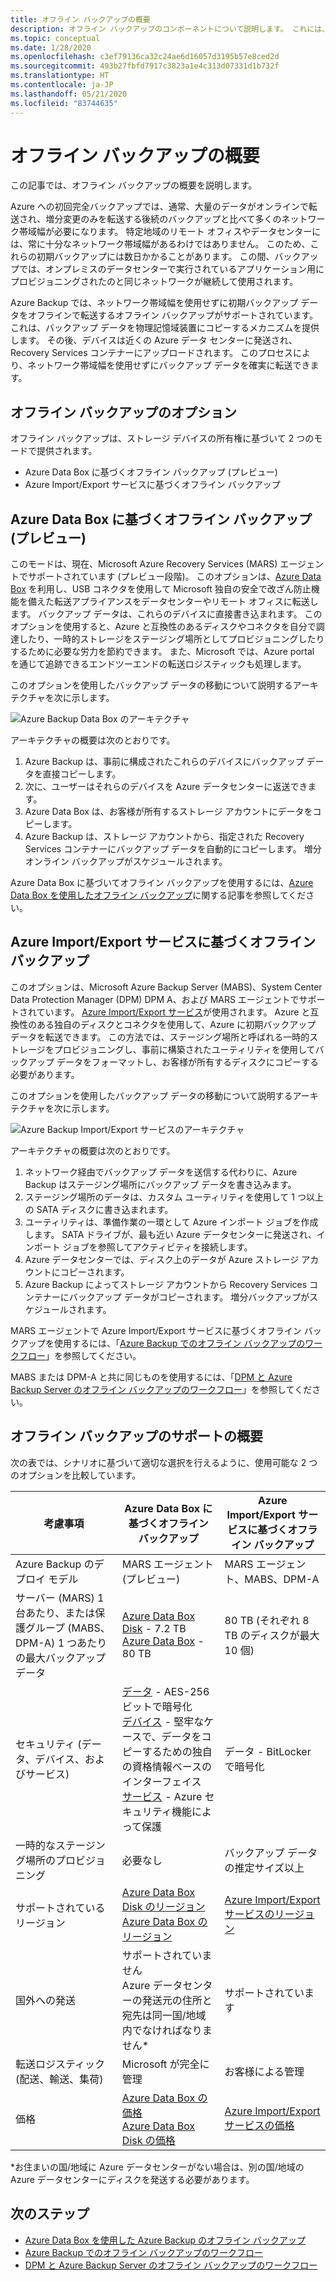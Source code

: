 ```yaml
---
title: オフライン バックアップの概要
description: オフライン バックアップのコンポーネントについて説明します。 これには、Azure Data Box に基づくオフライン バックアップと Azure Import/Export サービスに基づくオフライン バックアップが含まれます。
ms.topic: conceptual
ms.date: 1/28/2020
ms.openlocfilehash: c3ef79136ca32c24ae6d16057d3195b57e8ced2d
ms.sourcegitcommit: 493b27fbfd7917c3823a1e4c313d07331d1b732f
ms.translationtype: HT
ms.contentlocale: ja-JP
ms.lasthandoff: 05/21/2020
ms.locfileid: "83744635"
---
```

# <a name="overview-of-offline-backup"></a>オフライン バックアップの概要

この記事では、オフライン バックアップの概要を説明します。

Azure への初回完全バックアップでは、通常、大量のデータがオンラインで転送され、増分変更のみを転送する後続のバックアップと比べて多くのネットワーク帯域幅が必要になります。 特定地域のリモート オフィスやデータセンターには、常に十分なネットワーク帯域幅があるわけではありません。 このため、これらの初期バックアップには数日かかることがあります。 この間、バックアップでは、オンプレミスのデータセンターで実行されているアプリケーション用にプロビジョニングされたのと同じネットワークが継続して使用されます。

Azure Backup では、ネットワーク帯域幅を使用せずに初期バックアップ データをオフラインで転送するオフライン バックアップがサポートされています。 これは、バックアップ データを物理記憶域装置にコピーするメカニズムを提供します。 その後、デバイスは近くの Azure データ センターに発送され、Recovery Services コンテナーにアップロードされます。 このプロセスにより、ネットワーク帯域幅を使用せずにバックアップ データを確実に転送できます。

## <a name="offline-backup-options"></a>オフライン バックアップのオプション

オフライン バックアップは、ストレージ デバイスの所有権に基づいて 2 つのモードで提供されます。

- Azure Data Box に基づくオフライン バックアップ (プレビュー)
- Azure Import/Export サービスに基づくオフライン バックアップ

## <a name="offline-backup-based-on-azure-data-box-preview"></a>Azure Data Box に基づくオフライン バックアップ (プレビュー)

このモードは、現在、Microsoft Azure Recovery Services (MARS) エージェントでサポートされています (プレビュー段階)。 このオプションは、[Azure Data Box](https://azure.microsoft.com/services/databox/) を利用し、USB コネクタを使用して Microsoft 独自の安全で改ざん防止機能を備えた転送アプライアンスをデータセンターやリモート オフィスに転送します。 バックアップ データは、これらのデバイスに直接書き込まれます。 このオプションを使用すると、Azure と互換性のあるディスクやコネクタを自分で調達したり、一時的ストレージをステージング場所としてプロビジョニングしたりするために必要な労力を節約できます。 また、Microsoft では、Azure portal を通じて追跡できるエンドツーエンドの転送ロジスティックも処理します。

このオプションを使用したバックアップ データの移動について説明するアーキテクチャを次に示します。

![Azure Backup Data Box のアーキテクチャ](./media/offline-backup-overview/azure-backup-databox-architecture.png)

アーキテクチャの概要は次のとおりです。

1. Azure Backup は、事前に構成されたこれらのデバイスにバックアップ データを直接コピーします。
2. 次に、ユーザーはそれらのデバイスを Azure データセンターに返送できます。
3. Azure Data Box は、お客様が所有するストレージ アカウントにデータをコピーします。
4. Azure Backup は、ストレージ アカウントから、指定された Recovery Services コンテナーにバックアップ データを自動的にコピーします。 増分オンライン バックアップがスケジュールされます。

Azure Data Box に基づいてオフライン バックアップを使用するには、[Azure Data Box を使用したオフライン バックアップ](offline-backup-azure-data-box.md)に関する記事を参照してください。

## <a name="offline-backup-based-on-the-azure-importexport-service"></a>Azure Import/Export サービスに基づくオフライン バックアップ

このオプションは、Microsoft Azure Backup Server (MABS)、System Center Data Protection Manager (DPM) DPM A、および MARS エージェントでサポートされています。 [Azure Import/Export サービス](https://docs.microsoft.com/azure/storage/common/storage-import-export-service)が使用されます。 Azure と互換性のある独自のディスクとコネクタを使用して、Azure に初期バックアップ データを転送できます。 この方法では、ステージング場所と呼ばれる一時的ストレージをプロビジョニングし、事前に構築されたユーティリティを使用してバックアップ データをフォーマットし、お客様が所有するディスクにコピーする必要があります。

このオプションを使用したバックアップ データの移動について説明するアーキテクチャを次に示します。

![Azure Backup Import/Export サービスのアーキテクチャ](./media/offline-backup-overview/azure-backup-import-export.png)

アーキテクチャの概要は次のとおりです。

1. ネットワーク経由でバックアップ データを送信する代わりに、Azure Backup はステージング場所にバックアップ データを書き込みます。
2. ステージング場所のデータは、カスタム ユーティリティを使用して 1 つ以上の SATA ディスクに書き込まれます。
3. ユーティリティは、準備作業の一環として Azure インポート ジョブを作成します。 SATA ドライブが、最も近い Azure データセンターに発送され、インポート ジョブを参照してアクティビティを接続します。
4. Azure データセンターでは、ディスク上のデータが Azure ストレージ アカウントにコピーされます。
5. Azure Backup によってストレージ アカウントから Recovery Services コンテナーにバックアップ データがコピーされます。 増分バックアップがスケジュールされます。

MARS エージェントで Azure Import/Export サービスに基づくオフライン バックアップを使用するには、「[Azure Backup でのオフライン バックアップのワークフロー](https://docs.microsoft.com/azure/backup/backup-azure-backup-import-export)」を参照してください。

MABS または DPM-A と共に同じものを使用するには、「[DPM と Azure Backup Server のオフライン バックアップのワークフロー](https://docs.microsoft.com/azure/backup/backup-azure-backup-server-import-export-)」を参照してください。

## <a name="offline-backup-support-summary"></a>オフライン バックアップのサポートの概要

次の表では、シナリオに基づいて適切な選択を行えるように、使用可能な 2 つのオプションを比較しています。

| **考慮事項**                                            | **Azure Data Box に基づくオフライン バックアップ**                     | **Azure Import/Export サービスに基づくオフライン バックアップ**                |
| ------------------------------------------------------------ | ------------------------------------------------------------ | ------------------------------------------------------------ |
| Azure Backup のデプロイ モデル                              | MARS エージェント (プレビュー)                                              | MARS エージェント、MABS、DPM-A                                           |
| サーバー (MARS) 1 台あたり、または保護グループ (MABS、DPM-A) 1 つあたりの最大バックアップ データ | [Azure Data Box Disk](https://docs.microsoft.com/azure/databox/data-box-disk-overview) - 7.2 TB <br> [Azure Data Box](https://docs.microsoft.com/azure/databox/data-box-overview) - 80 TB       | 80 TB (それぞれ 8 TB のディスクが最大 10 個)                          |
| セキュリティ (データ、デバイス、およびサービス)                           | [データ](https://docs.microsoft.com/azure/databox/data-box-security#data-box-data-protection) - AES-256 ビットで暗号化 <br> [デバイス](https://docs.microsoft.com/azure/databox/data-box-security#data-box-device-protection) - 堅牢なケースで、データをコピーするための独自の資格情報ベースのインターフェイス <br> [サービス](https://docs.microsoft.com/azure/databox/data-box-security#data-box-service-protection) - Azure セキュリティ機能によって保護 | データ - BitLocker で暗号化                                 |
| 一時的なステージング場所のプロビジョニング                     | 必要なし                                                | バックアップ データの推定サイズ以上        |
| サポートされているリージョン                                           | [Azure Data Box Disk のリージョン](https://docs.microsoft.com/azure/databox/data-box-disk-overview#region-availability) <br> [Azure Data Box のリージョン](https://docs.microsoft.com/azure/databox/data-box-disk-overview#region-availability) | [Azure Import/Export サービスのリージョン](https://docs.microsoft.com/azure/storage/common/storage-import-export-service#region-availability) |
| 国外への発送                                     | サポートされていません  <br>    Azure データセンターの発送元の住所と宛先は同一国/地域内でなければなりません* | サポートされています                                                    |
| 転送ロジスティック (配送、輸送、集荷)           | Microsoft が完全に管理                                     | お客様による管理                                            |
| 価格                                                      | [Azure Data Box の価格](https://azure.microsoft.com/pricing/details/databox/) <br> [Azure Data Box Disk の価格](https://azure.microsoft.com/pricing/details/databox/disk/) | [Azure Import/Export サービスの価格](https://azure.microsoft.com/pricing/details/storage-import-export/) |

*お住まいの国/地域に Azure データセンターがない場合は、別の国/地域の Azure データセンターにディスクを発送する必要があります。

## <a name="next-steps"></a>次のステップ

- [Azure Data Box を使用した Azure Backup のオフライン バックアップ](offline-backup-azure-data-box.md#backup-data-size-and-supported-data-box-skus)
- [Azure Backup でのオフライン バックアップのワークフロー](backup-azure-backup-import-export.md)
- [DPM と Azure Backup Server のオフライン バックアップのワークフロー](backup-azure-backup-server-import-export-.md)
